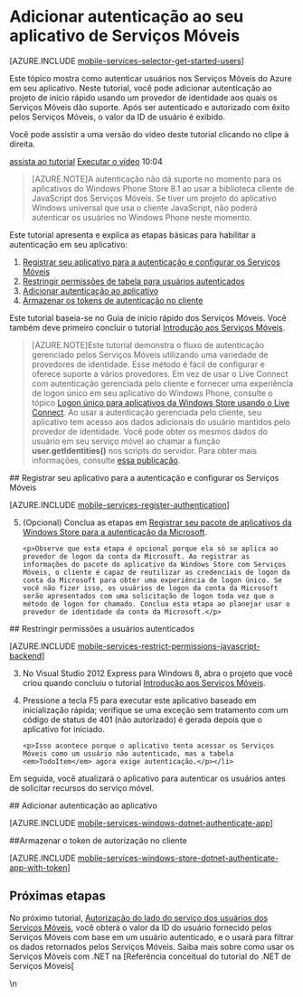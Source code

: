 ﻿<properties 
	pageTitle="Introdução à autenticação (Windows Store) | Centro de Desenvolvimento de Serviços Móveis" 
	description="Aprenda a usar os serviços móveis para autenticar usuários de seu aplicativo da Windows Store por meio de uma variedade de provedores de identidade, incluindo Google, Facebook, Twitter e Microsoft." 
	services="mobile-services" 
	documentationCenter="windows" 
	authors="ggailey777" 
	manager="dwrede" 
	editor=""/>

<tags 
	ms.service="mobile-services" 
	ms.workload="mobile" 
	ms.tgt_pltfrm="mobile-windows-store" 
	ms.devlang="dotnet" 
	ms.topic="article" 
	ms.date="09/23/2014" 
	ms.author="glenga"/>

# Adicionar autenticação ao seu aplicativo de Serviços Móveis 

[AZURE.INCLUDE [mobile-services-selector-get-started-users](../includes/mobile-services-selector-get-started-users.md)]		

<div class="dev-onpage-video-clear clearfix">
<div class="dev-onpage-left-content">
<p>Este tópico mostra como autenticar usuários nos Serviços Móveis do Azure em seu aplicativo. Neste tutorial, você pode adicionar autenticação ao projeto de início rápido usando um provedor de identidade aos quais os Serviços Móveis dão suporte. Após ser autenticado e autorizado com êxito pelos Serviços Móveis, o valor da ID de usuário é exibido.</p>
<p>Você pode assistir a uma versão do vídeo deste tutorial clicando no clipe à direita.</p>
</div>
<div class="dev-onpage-video-wrapper"><a href="http://channel9.msdn.com/Series/Windows-Azure-Mobile-Services/Introduction-to-Windows-Azure-Mobile-Services" target="_blank" class="label">assista ao tutorial</a> <a style="background-image: url('/media/devcenter/mobile/videos/get-started-with-users-windows-store-180x120.png') !important;" href="http://channel9.msdn.com/Series/Windows-Azure-Mobile-Services/Windows-Store-app-Getting-Started-with-Authentication-in-Windows-Azure-Mobile-Services" target="_blank" class="dev-onpage-video"><span class="icon">Executar o vídeo</span></a> <span class="time">10:04</span></div>
</div> 

>[AZURE.NOTE]A autenticação não dá suporte no momento para os aplicativos do Windows Phone Store 8.1 ao usar a biblioteca cliente de JavaScript dos Serviços Móveis. Se tiver um projeto do aplicativo Windows universal que usa o cliente JavaScript, não poderá autenticar os usuários no Windows Phone neste momento.

Este tutorial apresenta e explica as etapas básicas para habilitar a autenticação em seu aplicativo:

1. [Registrar seu aplicativo para a autenticação e configurar os Serviços Móveis]
2. [Restringir permissões de tabela para usuários autenticados]
3. [Adicionar autenticação ao aplicativo]
5. [Armazenar os tokens de autenticação no cliente]

Este tutorial baseia-se no Guia de início rápido dos Serviços Móveis. Você também deve primeiro concluir o tutorial [Introdução aos Serviços Móveis]. 

>[AZURE.NOTE]Este tutorial demonstra o fluxo de autenticação gerenciado pelos Serviços Móveis utilizando uma variedade de provedores de identidade. Esse método é fácil de configurar e oferece suporte a vários provedores. Em vez de usar o Live Connect com autenticação gerenciada pelo cliente e fornecer uma experiência de logon único em seu aplicativo do Windows Phone, consulte o tópico [Logon único para aplicativos da Windows Store usando o Live Connect]. Ao usar a autenticação gerenciada pelo cliente, seu aplicativo tem acesso aos dados adicionais do usuário mantidos pelo provedor de identidade. Você pode obter os mesmos dados do usuário em seu serviço móvel ao chamar a função **user.getIdentities()** nos scripts do servidor. Para obter mais informações, consulte [essa publicação](http://go.microsoft.com/fwlink/p/?LinkId=506605).

##<a name="register"></a> Registrar seu aplicativo para a autenticação e configurar os Serviços Móveis

[AZURE.INCLUDE [mobile-services-register-authentication](../includes/mobile-services-register-authentication.md)] 

<ol start="5">
<li><p>(Opcional) Conclua as etapas em <a href="/en-us/documentation/articles/mobile-services-how-to-register-store-app-package-microsoft-authentication/">Registrar seu pacote de aplicativos da Windows Store para a autenticação da Microsoft</a>.</p>

	<p>Observe que esta etapa é opcional porque ela só se aplica ao provedor de logon da conta da Microsoft. Ao registrar as informações do pacote do aplicativo da Windows Store com Serviços Móveis, o cliente é capaz de reutilizar as credenciais de logon da conta da Microsoft para obter uma experiência de logon único. Se você não fizer isso, os usuários de logon da conta da Microsoft serão apresentados com uma solicitação de logon toda vez que o método de logon for chamado. Conclua esta etapa ao planejar usar o provedor de identidade da conta da Microsoft.</p>
    
</li>
</ol>

##<a name="permissions"></a> Restringir permissões a usuários autenticados

[AZURE.INCLUDE [mobile-services-restrict-permissions-javascript-backend](../includes/mobile-services-restrict-permissions-javascript-backend.md)] 

<ol start="3">
<li><p>No Visual Studio 2012 Express para Windows 8, abra o projeto que você criou quando concluiu o tutorial <a href="/en-us/documentation/articles/mobile-services-windows-store-get-started">Introdução aos Serviços Móveis</a>.</p></li> 
<li><p>Pressione a tecla F5 para executar este aplicativo baseado em inicialização rápida; verifique se uma exceção sem tratamento com um código de status de 401 (não autorizado) é gerada depois que o aplicativo for iniciado.</p>
   
   	<p>Isso acontece porque o aplicativo tenta acessar os Serviços Móveis como um usuário não autenticado, mas a tabela <em>TodoItem</em> agora exige autenticação.</p></li>
</ol>

Em seguida, você atualizará o aplicativo para autenticar os usuários antes de solicitar recursos do serviço móvel.

##<a name="add-authentication"></a> Adicionar autenticação ao aplicativo

[AZURE.INCLUDE [mobile-services-windows-dotnet-authenticate-app](../includes/mobile-services-windows-dotnet-authenticate-app.md)] 

##<a name="tokens"></a>Armazenar o token de autorização no cliente

[AZURE.INCLUDE [mobile-services-windows-store-dotnet-authenticate-app-with-token](../includes/mobile-services-windows-store-dotnet-authenticate-app-with-token.md)] 

## <a name="next-steps"> </a>Próximas etapas

No próximo tutorial, [Autorização do lado do serviço dos usuários dos Serviços Móveis][Autorizar usuários com scripts], você obterá o valor da ID do usuário fornecido pelos Serviços Móveis com base em um usuário autenticado, e o usará para filtrar os dados retornados pelos Serviços Móveis. Saiba mais sobre como usar os Serviços Móveis com .NET na [Referência conceitual do tutorial do .NET de Serviços Móveis[

<!-- Anchors. -->
[Registrar seu aplicativo para a autenticação e configurar os Serviços Móveis]: #register
[Restringir permissões de tabela para usuários autenticados]: #permissions
[Adicionar autenticação ao aplicativo]: #add-authentication
[Armazenar os tokens de autenticação no cliente]: #tokens
[Próximas etapas]:#next-steps


<!-- URLs. -->
[Enviar uma página do aplicativo]: http://go.microsoft.com/fwlink/p/?LinkID=266582
[Meus Aplicativos]: http://go.microsoft.com/fwlink/p/?LinkId=262039
[Live SDK para Windows]: http://go.microsoft.com/fwlink/p/?LinkId=262253
[Logon único para aplicativos da Windows Store usando o Live Connect]: /en-us/documentation/articles/mobile-services-windows-store-dotnet-single-sign-on
[Introdução aos Serviços Móveis]: /en-us/documentation/articles/mobile-services-windows-store-get-started/
[Introdução aos dados]: /en-us/documentation/articles/mobile-services-windows-store-dotnet-get-started-data/
[Introdução à autenticação]: /en-us/documentation/articles/mobile-services-windows-store-dotnet-get-started-users/
[Introdução às notificações por push]: /en-us/documentation/articles/mobile-services-windows-store-dotnet-get-started-push/
[Autorizar usuários com scripts]: /en-us/documentation/articles/mobile-services-windows-store-dotnet-authorize-users-in-scripts
[JavaScript e HTML]: /en-us/documentation/articles/mobile-services-windows-store-javascript-get-started-users/

[Portal de Gerenciamento do Azure]: https://manage.windowsazure.com/
[Referência conceitual do tutorial do .NET de Serviços Móveis]: /en-us/develop/mobile/how-to-guides/work-with-net-client-library
[Registrar seu pacote de aplicativos da Windows Store para a autenticação da Microsoft]: /en-us/develop/mobile/how-to-guides/register-windows-store-app-package
\n<!--HONumber=42-->
